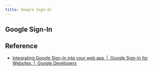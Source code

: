 ```yaml
---
title: Google Sign-In
---
```


## Google Sign-In


## Reference
* [Integrating Google Sign-In into your web app  |  Google Sign-In for Websites  |  Google Developers](https://developers.google.com/identity/sign-in/web/sign-in)
